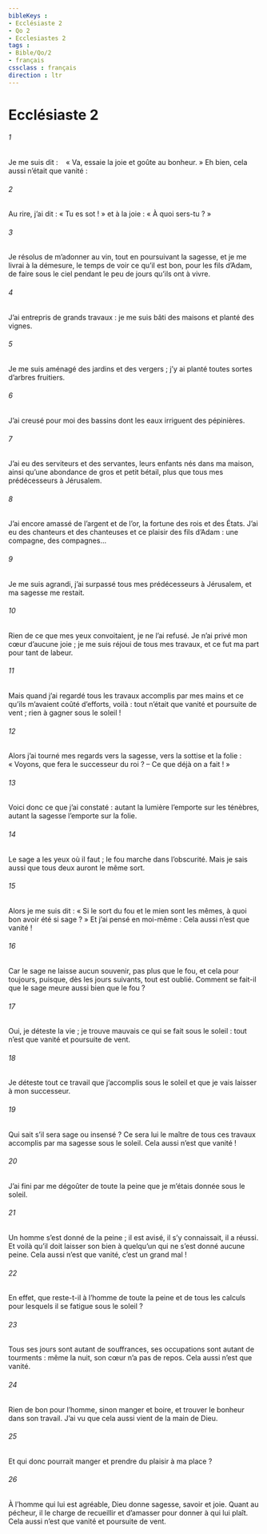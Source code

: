 ```yaml
---
bibleKeys : 
- Ecclésiaste 2
- Qo 2
- Ecclesiastes 2
tags : 
- Bible/Qo/2
- français
cssclass : français
direction : ltr
---
```


# Ecclésiaste 2

###### 1
Je me suis dit :
   « Va, essaie la joie
et goûte au bonheur. »
Eh bien, cela aussi n’était que vanité :
###### 2
Au rire, j’ai dit : « Tu es sot ! »
et à la joie : « À quoi sers-tu ? »
###### 3
Je résolus de m’adonner au vin,
tout en poursuivant la sagesse,
et je me livrai à la démesure,
le temps de voir ce qu’il est bon, pour les fils d’Adam,
de faire sous le ciel
pendant le peu de jours qu’ils ont à vivre.
###### 4
J’ai entrepris de grands travaux :
je me suis bâti des maisons
et planté des vignes.
###### 5
Je me suis aménagé des jardins et des vergers ;
j’y ai planté toutes sortes d’arbres fruitiers.
###### 6
J’ai creusé pour moi des bassins
dont les eaux irriguent des pépinières.
###### 7
J’ai eu des serviteurs et des servantes,
leurs enfants nés dans ma maison,
ainsi qu’une abondance de gros et petit bétail,
plus que tous mes prédécesseurs à Jérusalem.
###### 8
J’ai encore amassé de l’argent et de l’or,
la fortune des rois et des États.
J’ai eu des chanteurs et des chanteuses
et ce plaisir des fils d’Adam :
une compagne, des compagnes…
###### 9
Je me suis agrandi, j’ai surpassé
tous mes prédécesseurs à Jérusalem,
et ma sagesse me restait.
###### 10
Rien de ce que mes yeux convoitaient,
je ne l’ai refusé.
Je n’ai privé mon cœur d’aucune joie ;
je me suis réjoui de tous mes travaux,
et ce fut ma part pour tant de labeur.
###### 11
Mais quand j’ai regardé
tous les travaux accomplis par mes mains
et ce qu’ils m’avaient coûté d’efforts,
voilà : tout n’était que vanité et poursuite de vent ;
rien à gagner sous le soleil !
###### 12
Alors j’ai tourné mes regards vers la sagesse,
vers la sottise et la folie :
« Voyons, que fera le successeur du roi ?
– Ce que déjà on a fait ! »
###### 13
Voici donc ce que j’ai constaté :
autant la lumière l’emporte sur les ténèbres,
autant la sagesse l’emporte sur la folie.
###### 14
Le sage a les yeux où il faut ;
le fou marche dans l’obscurité.
Mais je sais aussi que tous deux
auront le même sort.
###### 15
Alors je me suis dit :
« Si le sort du fou et le mien sont les mêmes,
à quoi bon avoir été si sage ? »
Et j’ai pensé en moi-même :
Cela aussi n’est que vanité !
###### 16
Car le sage ne laisse aucun souvenir,
pas plus que le fou, et cela pour toujours,
puisque, dès les jours suivants, tout est oublié.
Comment se fait-il que le sage meure aussi bien que le fou ?
###### 17
Oui, je déteste la vie ;
je trouve mauvais ce qui se fait sous le soleil :
tout n’est que vanité et poursuite de vent.
###### 18
Je déteste tout ce travail que j’accomplis sous le soleil
et que je vais laisser à mon successeur.
###### 19
Qui sait s’il sera sage ou insensé ?
Ce sera lui le maître de tous ces travaux
accomplis par ma sagesse sous le soleil.
Cela aussi n’est que vanité !
###### 20
J’ai fini par me dégoûter
de toute la peine que je m’étais donnée sous le soleil.
###### 21
Un homme s’est donné de la peine ;
il est avisé, il s’y connaissait, il a réussi.
Et voilà qu’il doit laisser son bien
à quelqu’un qui ne s’est donné aucune peine.
Cela aussi n’est que vanité,
c’est un grand mal !
###### 22
En effet, que reste-t-il à l’homme
de toute la peine et de tous les calculs
pour lesquels il se fatigue sous le soleil ?
###### 23
Tous ses jours sont autant de souffrances,
ses occupations sont autant de tourments :
même la nuit, son cœur n’a pas de repos.
Cela aussi n’est que vanité.
###### 24
Rien de bon pour l’homme,
sinon manger et boire,
et trouver le bonheur dans son travail.
J’ai vu que cela aussi
vient de la main de Dieu.
###### 25
Et qui donc pourrait manger
et prendre du plaisir à ma place ?
###### 26
À l’homme qui lui est agréable,
Dieu donne sagesse, savoir et joie.
Quant au pécheur, il le charge
de recueillir et d’amasser
pour donner à qui lui plaît.
Cela aussi n’est que vanité et poursuite de vent.
